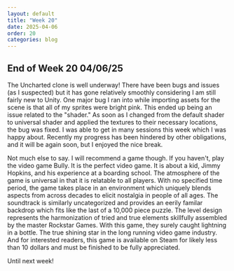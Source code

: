 ```yaml
---
layout: default
title: "Week 20"
date: 2025-04-06
order: 20
categories: blog
---
```


## End of Week 20 04/06/25
The Uncharted clone is well underway! There have been bugs and issues (as I suspected) but it has gone relatively smoothly considering I am still fairly new to Unity. One major bug I ran into while importing assets for the scene is that all of my sprites were bright pink. This ended up being an issue related to the "shader." As soon as I changed from the default shader to universal shader and applied the textures to their necessary locations, the bug was fixed. I was able to get in many sessions this week which I was happy about. Recently my progress has been hindered by other obligations, and it will be again soon, but I enjoyed the nice break. 

Not much else to say. I will recommend a game though. If you haven't, play the video game Bully. It is the perfect video game. It is about a kid, Jimmy Hopkins, and his experience at a boarding school. The atmosphere of the game is universal in that it is relatable to all players. With no specified time period, the game takes place in an environment which uniquely blends aspects from across decades to elicit nostalgia in people of all ages. The soundtrack is similarly uncategorized and provides an eerily familar backdrop which fits like the last of a 10,000 piece puzzle. The level design represents the harmonization of tried and true elements skillfully assembled by the master Rockstar Games. With this game, they surely caught lightning in a bottle. The true shining star in the long running video game industry. And for interested readers, this game is available on Steam for likely less than 10 dollars and must be finished to be fully appreciated.

Until next week!